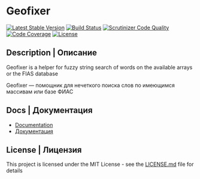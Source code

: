 # Geofixer
[![Latest Stable Version](https://poser.pugx.org/phrlog/geofixer/v/stable)](https://packagist.org/packages/phrlog/geofixer)
[![Build Status](https://travis-ci.org/Phrlog/GeoFixer.svg?branch=master)](https://travis-ci.org/Phrlog/GeoFixer)
[![Scrutinizer Code Quality](https://scrutinizer-ci.com/g/Phrlog/GeoFixer/badges/quality-score.png?b=master)](https://scrutinizer-ci.com/g/Phrlog/GeoFixer/?branch=master)
[![Code Coverage](https://scrutinizer-ci.com/g/Phrlog/GeoFixer/badges/coverage.png?b=master)](https://scrutinizer-ci.com/g/Phrlog/GeoFixer/?branch=master)
[![License](https://poser.pugx.org/phrlog/geofixer/license)](https://packagist.org/packages/phrlog/geofixer)

## Description | Описание

Geofixer is a helper for fuzzy string search of words on the available arrays or the FIAS database

Geofixer — помощник для нечеткого поиска слов по имеющимся массивам или базе ФИАС 

## Docs | Документация
* [Documentation](docs/EN.md)
* [Документация](docs/RU.md)

## License | Лицензия

This project is licensed under the MIT License - see the [LICENSE.md](LICENSE.md) file for details